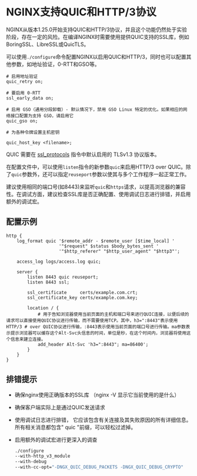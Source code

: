 # NGINX支持QUIC和HTTP/3协议

NGINX从版本1.25.0开始支持QUIC和HTTP/3协议，并且这个功能仍然处于实验阶段，存在一定的风险。在编译NGINX时需要使用提供QUIC支持的SSL库，例如BoringSSL、LibreSSL或QuicTLS。

可以使用`./configure`命令配置NGINX以启用QUIC和HTTP/3，同时也可以配置其他参数，如地址验证，0-RTT和GSO等。

```nginx
# 启用地址验证
quic_retry on;

# 要启用 0-RTT
ssl_early_data on;

# 启用 GSO（通用分段卸载）- 默认情况下，禁用 GSO Linux 特定的优化。如果相应的网络接口配置为支持 GSO，请启用它
quic_gso on;

# 为各种令牌设置主机密钥

quic_host_key <filename>;

```

QUIC 需要在 [ssl_protocols](https://nginx.org/en/docs/http/ngx_http_ssl_module.html#ssl_protocols) 指令中默认启用的 TLSv1.3 协议版本。


在配置文件中，可以使用`listen`指令的新参数`quic`来启用HTTP/3 over QUIC。除了`quic`参数外，还可以指定`reuseport`参数以使其与多个工作程序一起正常工作。

建议使用相同的端口号(如8443)来监听`quic`和`https`请求，以提高浏览器的兼容性。在调试方面，建议检查SSL库是否正确配置、使用调试日志进行排错，并启用额外的调试宏。

## 配置示例

```nginx
http {
    log_format quic '$remote_addr - $remote_user [$time_local] '
                    '"$request" $status $body_bytes_sent '
                    '"$http_referer" "$http_user_agent" "$http3"';

    access_log logs/access.log quic;

    server {
        listen 8443 quic reuseport;
        listen 8443 ssl;

        ssl_certificate     certs/example.com.crt;
        ssl_certificate_key certs/example.com.key;

        location / {
            # 用于告知浏览器使用当前页面的主机和端口号来进行QUIC连接，以便后续的请求可以直接使用QUIC协议进行传输，而不需要使用TCP。其中，h3=":8443"表示使用HTTP/3 # over QUIC协议进行传输，:8443表示使用当前页面的端口号进行传输。ma参数表示提示浏览器可以缓存这个Alt-Svc头信息的时间，单位是秒，在这个时间内，浏览器将使用这个信息来建立连接。
            add_header Alt-Svc 'h3=":8443"; ma=86400';
        }
    }
}
```

## 排错提示

* 确保nginx使用正确版本的SSL库  （nginx -V 显示它当前使用的是什么）
* 确保客户端实际上是通过QUIC发送请求
* 使用调试日志进行排错， 它应该包含有关连接及其失败原因的所有详细信息。所有相关消息都包含" quic "前缀，可以轻松过滤掉。
* 启用额外的调试宏进行更深入的调查
  
    ```bash
    ./configure
    --with-http_v3_module
    --with-debug
    --with-cc-opt="-DNGX_QUIC_DEBUG_PACKETS -DNGX_QUIC_DEBUG_CRYPTO"
    ```
